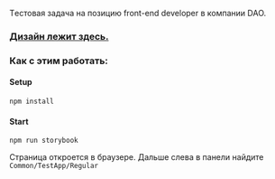 Tестовая задача на позицию front-end developer в компании DAO.


### [Дизайн лежит здесь.](https://www.figma.com/file/c4pen0zOuE08xqhInTsqfv/DAO-Front-end-developer-test-task?node-id=0%3A1)

### Как с этим работать:

#### Setup

`npm install`

#### Start

`npm run storybook`

Страница откроется в браузере. Дальше слева в панели найдите `Common/TestApp/Regular`
